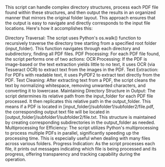 This script can handle complex directory structures, process each PDF file found within these structures, and then output the results in an organized manner that mirrors the original folder layout. This approach ensures that the output is easy to navigate and directly corresponds to the input file locations. Here's how it accomplishes this:

Directory Traversal: The script uses Python's os.walk() function to recursively traverse the directory tree starting from a specified root folder (input_folder). This function navigates through each directory and subdirectory, finding all PDF files.
PDF Processing: For each PDF file found, the script performs one of two actions:
OCR Processing: If the PDF is image-based or the text extraction yields little to no text, it uses OCR (via Tesseract OCR) to extract text from the images in the PDF.
Text Extraction: For PDFs with readable text, it uses PyPDF2 to extract text directly from the PDF.
Text Cleaning: After extracting text from a PDF, the script cleans the text by normalizing whitespace, removing unwanted characters, and converting it to lowercase.
Maintaining Directory Structure in Output:
The script determines its relative path from the input_folder for each PDF file processed.
It then replicates this relative path in the output_folder. This means if a PDF is located in [input_folder]/subfolder1/subfolder2/file.pdf, the corresponding output text file will be located in [output_folder]/subfolder1/subfolder2/file.txt.
This structure is maintained by creating corresponding subdirectories in the output_folder as needed.
Multiprocessing for Efficiency: The script utilizes Python's multiprocessing to process multiple PDFs in parallel, significantly speeding up the processing time. This is especially useful when dealing with many files across various folders.
Progress Indication: As the script processes each file, it prints out messages indicating which file is being processed and its progress, offering transparency and tracking capability during the operation.
